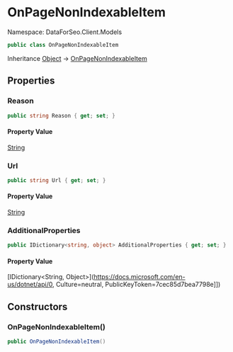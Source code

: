 # OnPageNonIndexableItem

Namespace: DataForSeo.Client.Models

```csharp
public class OnPageNonIndexableItem
```

Inheritance [Object](https://docs.microsoft.com/en-us/dotnet/api/Object) → [OnPageNonIndexableItem](./OnPageNonIndexableItem.md)

## Properties

### **Reason**

```csharp
public string Reason { get; set; }
```

#### Property Value

[String](https://docs.microsoft.com/en-us/dotnet/api/String)<br>

### **Url**

```csharp
public string Url { get; set; }
```

#### Property Value

[String](https://docs.microsoft.com/en-us/dotnet/api/String)<br>

### **AdditionalProperties**

```csharp
public IDictionary<string, object> AdditionalProperties { get; set; }
```

#### Property Value

[IDictionary&lt;String, Object&gt;](https://docs.microsoft.com/en-us/dotnet/api/0, Culture=neutral, PublicKeyToken=7cec85d7bea7798e]])<br>

## Constructors

### **OnPageNonIndexableItem()**

```csharp
public OnPageNonIndexableItem()
```
